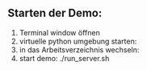 
Starten der Demo:
--------------------------------------------
1. Terminal window öffnen
2. virtuelle python umgebung starten:
3. in das Arbeitsverzeichnis wechseln:
4. start demo:
	./run_server.sh